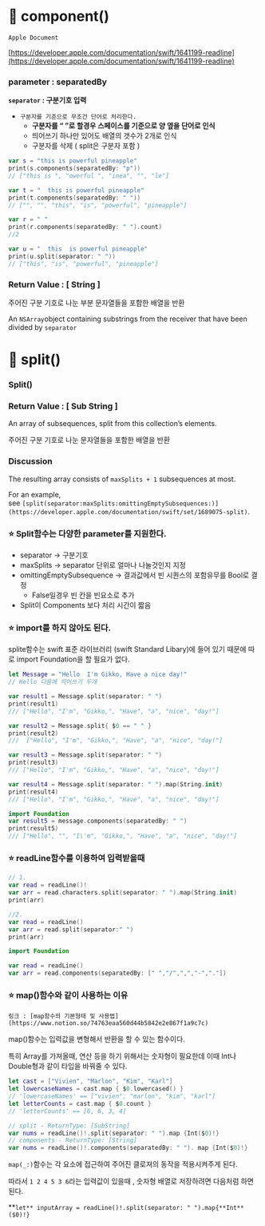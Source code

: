 # 📌 component()

`Apple Document`

[https://developer.apple.com/documentation/swift/1641199-readline](https://developer.apple.com/documentation/swift/1641199-readline)



### parameter : separatedBy

**`separator` : 구분기호 입력**

- `구분자를 기준으로 무조건 단어로 처리한다.`
    - **구분자를 “ ”로 할경우 스페이스를 기준으로 양 옆을 단어로 인식**
    - 띄어쓰기 하나만 있어도 배열의 갯수가 2개로 인식
    - 구분자를 삭제 ( split은 구분자 포함 )

```swift
var s = "this is powerful pineapple" 
print(s.components(separatedBy: "p")) 
// ["this is ", "owerful ", "inea", "", "le"]

var t = "  this is powerful pineapple" 
print(t.components(separatedBy: " ")) 
// ["", "", "this", "is", "powerful", "pineapple"]

var r = " "
print(r.components(separatedBy: " ").count)
//2

var u = "  this  is powerful pineapple"
print(u.split(separator: " "))
// ["this", "is", "powerful", "pineapple"]
```

### Return Value : [ String ]

주어진 구분 기호로 나눈 부분 문자열들을 포함한 배열을 반환

An `NSArray`object containing substrings from the receiver that have been divided by `separator`

# 📌 split()

### Split()

### **Return Value : [ Sub String ]**

An array of subsequences, split from this collection’s elements.

주어진 구분 기호로 나눈 문자열들을 포함한 배열을 반환

### **Discussion**

The resulting array consists of `maxSplits + 1` subsequences at most.

For an example, see `[split(separator:maxSplits:omittingEmptySubsequences:)](https://developer.apple.com/documentation/swift/set/1689075-split)`.



### ⭐️ Split함수는 다양한 parameter를 지원한다.

- separator → 구분기호
- maxSplits → separator 단위로 얼마나 나눌것인지 지정
- omittingEmptySubsequence → 결과값에서 빈 시퀀스의 포함유무를 Bool로 결정
    - False일경우 빈 칸을 빈요소로 추가
- Split이 Components 보다 처리 시간이 짧음

### ⭐️ import를 하지 않아도 된다.

splite함수는 swift 표준 라이브러리 (swift Standard Libary)에 들어 있기 때문에 따로 import Foundation을 할 필요가 없다.

```swift
let Message = "Hello  I'm Gikko, Have a nice day!"
// Hello 다음에 띄어쓰기 두개

var result1 = Message.split(separator: " ")
print(result1) 
/// ["Hello", "I'm", "Gikko,", "Have", "a", "nice", "day!"]

var result2 = Message.split{ $0 == " " }
print(result2) 
///  ["Hello", "I'm", "Gikko,", "Have", "a", "nice", "day!"]

var result3 = Message.split(separator: " ")
print(result3) 
/// ["Hello", "I'm", "Gikko,", "Have", "a", "nice", "day!"]

var result4 = Message.split(separator: " ").map(String.init)
print(result4) 
/// ["Hello", "I'm", "Gikko,", "Have", "a", "nice", "day!"]

import Foundation
var result5 = message.components(separatedBy: " ")
print(result5)  
/// ["Hello", "", "I\'m", "Gikko,", "Have", "a", "nice", "day!"]

```


### ⭐️  readLine함수를 이용하여 입력받을때

```swift
// 1.
var read = readLine()!
var arr = read.characters.split(separator: " ").map(String.init)
print(arr)

//2.
var read = readLine()
var arr = read.split(separator:" ")
print(arr)

```

```swift
import Foundation

var read = readLine()
var arr = read.components(separatedBy: [" ","/",",","-","."])
```

### ⭐️  map()함수와 같이 사용하는 이유

`링크 : [map함수의 기본형태 및 사용법](https://www.notion.so/74763eaa560d44b5842e2e867f1a9c7c)`

map()함수는  입력값을 변형해서 반환을 할 수 있는 함수이다.

특히 Array를 가져올때, 연산 등을 하기 위해서는 숫자형이 필요한데 이때 Int나 Double형과 같이 타입을 바꿔줄 수 있다.

```swift
let cast = ["Vivien", "Marlon", "Kim", "Karl"]
let lowercaseNames = cast.map { $0.lowercased() }
// 'lowercaseNames' == ["vivien", "marlon", "kim", "karl"]
let letterCounts = cast.map { $0.count }
// 'letterCounts' == [6, 6, 3, 4]

// split - ReturnType: [SubString] 
var nums = readLine()!.split(separator: " ").map {Int($0)!} 
// components - ReturnType: [String] 
var nums = readLine()!.components(separatedBy: " "). map {Int($0)!}

```

`map(_:)`함수는 각 요소에 접근하여 주어진 클로져의 동작을 적용시켜주게 된다.

따라서 `1 2 4 5 3 6`라는 입력값이 있을때 , 숫자형 배열로 저장하려면 다음처럼 하면 된다.

**`let** inputArray = readLine()!.split(separator: " ").map{**Int**($0)!}`
